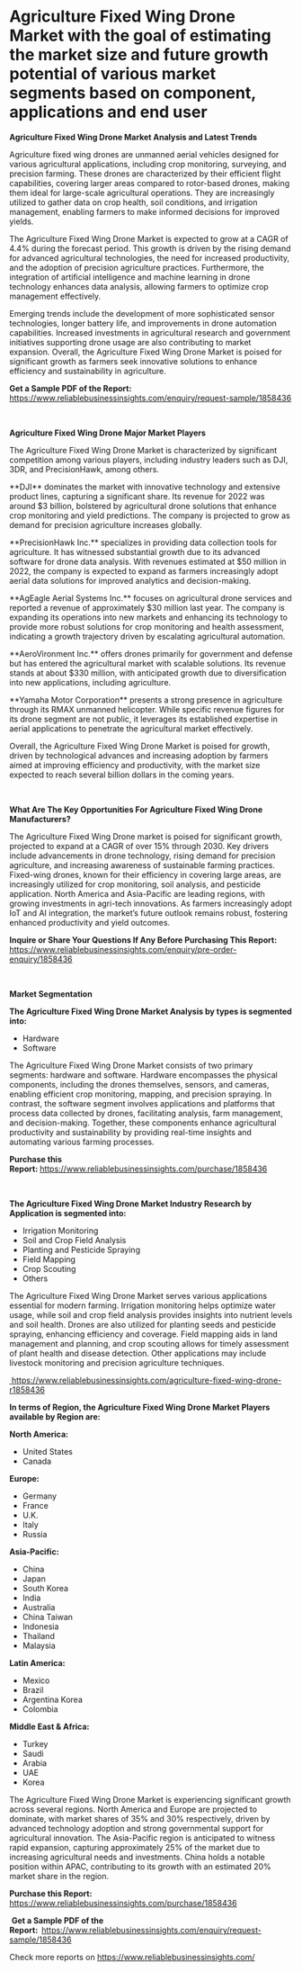 <p><h1>Agriculture Fixed Wing Drone Market with the goal of estimating the market size and future growth potential of various market segments based on component, applications and end user</h1></p><p><strong>Agriculture Fixed Wing Drone Market Analysis and Latest Trends</strong></p>
<p><p>Agriculture fixed wing drones are unmanned aerial vehicles designed for various agricultural applications, including crop monitoring, surveying, and precision farming. These drones are characterized by their efficient flight capabilities, covering larger areas compared to rotor-based drones, making them ideal for large-scale agricultural operations. They are increasingly utilized to gather data on crop health, soil conditions, and irrigation management, enabling farmers to make informed decisions for improved yields.</p><p>The Agriculture Fixed Wing Drone Market is expected to grow at a CAGR of 4.4% during the forecast period. This growth is driven by the rising demand for advanced agricultural technologies, the need for increased productivity, and the adoption of precision agriculture practices. Furthermore, the integration of artificial intelligence and machine learning in drone technology enhances data analysis, allowing farmers to optimize crop management effectively. </p><p>Emerging trends include the development of more sophisticated sensor technologies, longer battery life, and improvements in drone automation capabilities. Increased investments in agricultural research and government initiatives supporting drone usage are also contributing to market expansion. Overall, the Agriculture Fixed Wing Drone Market is poised for significant growth as farmers seek innovative solutions to enhance efficiency and sustainability in agriculture.</p></p>
<p><strong>Get a Sample PDF of the Report:&nbsp;</strong> <a href="https://www.reliablebusinessinsights.com/enquiry/request-sample/1858436?utm_campaign=3107&utm_medium=2&utm_source=Github&utm_content=ia&utm_term=11042025&utm_id=agriculture-fixed-wing-drone">https://www.reliablebusinessinsights.com/enquiry/request-sample/1858436</a></p>
<p>&nbsp;</p>
<p><strong>Agriculture Fixed Wing Drone Major Market Players</strong></p>
<p><p>The Agriculture Fixed Wing Drone Market is characterized by significant competition among various players, including industry leaders such as DJI, 3DR, and PrecisionHawk, among others. </p><p>**DJI** dominates the market with innovative technology and extensive product lines, capturing a significant share. Its revenue for 2022 was around $3 billion, bolstered by agricultural drone solutions that enhance crop monitoring and yield predictions. The company is projected to grow as demand for precision agriculture increases globally.</p><p>**PrecisionHawk Inc.** specializes in providing data collection tools for agriculture. It has witnessed substantial growth due to its advanced software for drone data analysis. With revenues estimated at $50 million in 2022, the company is expected to expand as farmers increasingly adopt aerial data solutions for improved analytics and decision-making.</p><p>**AgEagle Aerial Systems Inc.** focuses on agricultural drone services and reported a revenue of approximately $30 million last year. The company is expanding its operations into new markets and enhancing its technology to provide more robust solutions for crop monitoring and health assessment, indicating a growth trajectory driven by escalating agricultural automation.</p><p>**AeroVironment Inc.** offers drones primarily for government and defense but has entered the agricultural market with scalable solutions. Its revenue stands at about $330 million, with anticipated growth due to diversification into new applications, including agriculture.</p><p>**Yamaha Motor Corporation** presents a strong presence in agriculture through its RMAX unmanned helicopter. While specific revenue figures for its drone segment are not public, it leverages its established expertise in aerial applications to penetrate the agricultural market effectively.</p><p>Overall, the Agriculture Fixed Wing Drone Market is poised for growth, driven by technological advances and increasing adoption by farmers aimed at improving efficiency and productivity, with the market size expected to reach several billion dollars in the coming years.</p></p>
<p>&nbsp;</p>
<p><strong>What Are The Key Opportunities For Agriculture Fixed Wing Drone Manufacturers?</strong></p>
<p><p>The Agriculture Fixed Wing Drone market is poised for significant growth, projected to expand at a CAGR of over 15% through 2030. Key drivers include advancements in drone technology, rising demand for precision agriculture, and increasing awareness of sustainable farming practices. Fixed-wing drones, known for their efficiency in covering large areas, are increasingly utilized for crop monitoring, soil analysis, and pesticide application. North America and Asia-Pacific are leading regions, with growing investments in agri-tech innovations. As farmers increasingly adopt IoT and AI integration, the market’s future outlook remains robust, fostering enhanced productivity and yield outcomes.</p></p>
<p><strong>Inquire or Share Your Questions If Any Before Purchasing This Report:</strong> <a href="https://www.reliablebusinessinsights.com/enquiry/pre-order-enquiry/1858436?utm_campaign=3107&utm_medium=2&utm_source=Github&utm_content=ia&utm_term=11042025&utm_id=agriculture-fixed-wing-drone">https://www.reliablebusinessinsights.com/enquiry/pre-order-enquiry/1858436</a></p>
<p>&nbsp;</p>
<p><strong>Market Segmentation</strong></p>
<p><strong>The Agriculture Fixed Wing Drone Market Analysis by types is segmented into:</strong></p>
<p><ul><li>Hardware</li><li>Software</li></ul></p>
<p><p>The Agriculture Fixed Wing Drone Market consists of two primary segments: hardware and software. Hardware encompasses the physical components, including the drones themselves, sensors, and cameras, enabling efficient crop monitoring, mapping, and precision spraying. In contrast, the software segment involves applications and platforms that process data collected by drones, facilitating analysis, farm management, and decision-making. Together, these components enhance agricultural productivity and sustainability by providing real-time insights and automating various farming processes.</p></p>
<p><strong>Purchase this Report:&nbsp;</strong><a href="https://www.reliablebusinessinsights.com/purchase/1858436?utm_campaign=3107&utm_medium=2&utm_source=Github&utm_content=ia&utm_term=11042025&utm_id=agriculture-fixed-wing-drone">https://www.reliablebusinessinsights.com/purchase/1858436</a></p>
<p>&nbsp;</p>
<p><strong>The Agriculture Fixed Wing Drone Market Industry Research by Application is segmented into:</strong></p>
<p><ul><li>Irrigation Monitoring</li><li>Soil and Crop Field Analysis</li><li>Planting and Pesticide Spraying</li><li>Field Mapping</li><li>Crop Scouting</li><li>Others</li></ul></p>
<p><p>The Agriculture Fixed Wing Drone Market serves various applications essential for modern farming. Irrigation monitoring helps optimize water usage, while soil and crop field analysis provides insights into nutrient levels and soil health. Drones are also utilized for planting seeds and pesticide spraying, enhancing efficiency and coverage. Field mapping aids in land management and planning, and crop scouting allows for timely assessment of plant health and disease detection. Other applications may include livestock monitoring and precision agriculture techniques.</p></p>
<p><a href="https://www.reliablebusinessinsights.com/agriculture-fixed-wing-drone-r1858436?utm_campaign=3107&utm_medium=2&utm_source=Github&utm_content=ia&utm_term=11042025&utm_id=agriculture-fixed-wing-drone">&nbsp;https://www.reliablebusinessinsights.com/agriculture-fixed-wing-drone-r1858436</a></p>
<p><strong>In terms of Region, the Agriculture Fixed Wing Drone Market Players available by Region are:</strong></p>
<p>
    <p> <strong> North America: </strong>
        <ul>
            <li>United States</li>
            <li>Canada</li>
        </ul>
        </p> 
    <p> <strong> Europe: </strong>
        <ul>
            <li>Germany</li>
            <li>France</li>
            <li>U.K.</li>
            <li>Italy</li>
            <li>Russia</li>
        </ul>
        </p> 
    <p> <strong> Asia-Pacific: </strong>
        <ul>
            <li>China</li>
            <li>Japan</li>
            <li>South Korea</li>
            <li>India</li>
            <li>Australia</li>
            <li>China Taiwan</li>
            <li>Indonesia</li>
            <li>Thailand</li>
            <li>Malaysia</li>
        </ul>
        </p> 
    <p> <strong> Latin America: </strong>
        <ul>
            <li>Mexico</li>
            <li>Brazil</li>
            <li>Argentina Korea</li>
            <li>Colombia</li>
        </ul>
        </p> 
    <p> <strong> Middle East & Africa: </strong>
        <ul>
            <li>Turkey</li>
            <li>Saudi</li>
            <li>Arabia</li>
            <li>UAE</li>
            <li>Korea</li>
        </ul>
    </p>
    </p>
<p><p>The Agriculture Fixed Wing Drone Market is experiencing significant growth across several regions. North America and Europe are projected to dominate, with market shares of 35% and 30% respectively, driven by advanced technology adoption and strong governmental support for agricultural innovation. The Asia-Pacific region is anticipated to witness rapid expansion, capturing approximately 25% of the market due to increasing agricultural needs and investments. China holds a notable position within APAC, contributing to its growth with an estimated 20% market share in the region.</p></p>
<p><strong>Purchase this Report: </strong><a href="https://www.reliablebusinessinsights.com/purchase/1858436?utm_campaign=3107&utm_medium=2&utm_source=Github&utm_content=ia&utm_term=11042025&utm_id=agriculture-fixed-wing-drone">https://www.reliablebusinessinsights.com/purchase/1858436</a></p>
<p>&nbsp;<strong>Get a Sample PDF of the Report:&nbsp;&nbsp;</strong><a href="https://www.reliablebusinessinsights.com/enquiry/request-sample/1858436?utm_campaign=3107&utm_medium=2&utm_source=Github&utm_content=ia&utm_term=11042025&utm_id=agriculture-fixed-wing-drone">https://www.reliablebusinessinsights.com/enquiry/request-sample/1858436</a></p>
<p><strong></strong></p>
<p>Check more reports on <a href="https://www.reliablebusinessinsights.com/?utm_campaign=3107&utm_medium=2&utm_source=Github&utm_content=ia&utm_term=11042025&utm_id=agriculture-fixed-wing-drone">https://www.reliablebusinessinsights.com/</a></p>